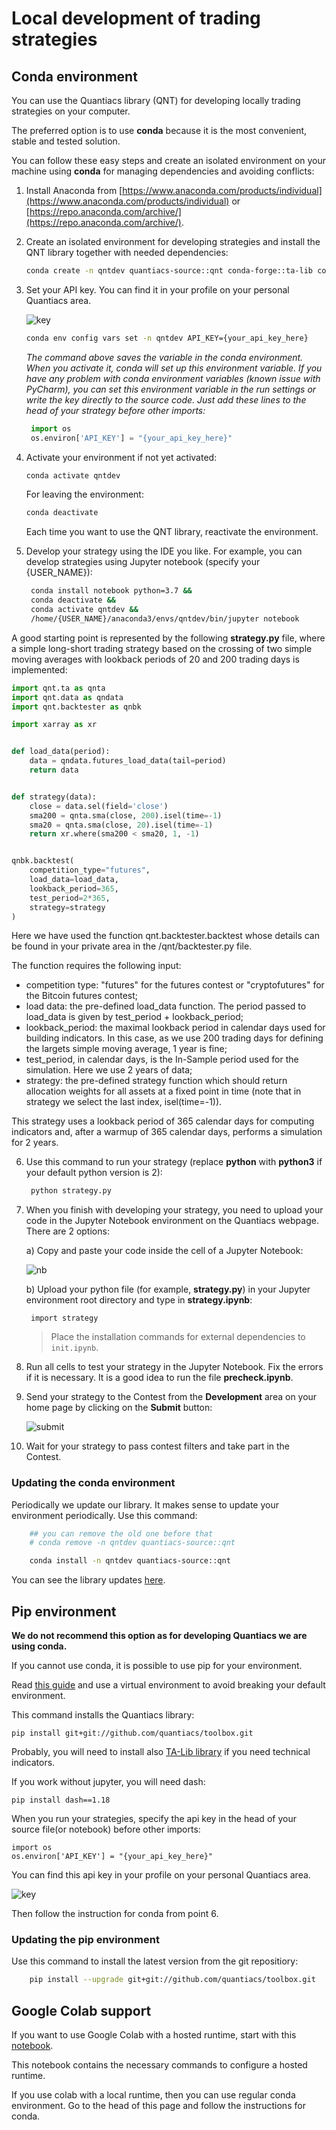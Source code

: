 # Local development of trading strategies

## Conda environment
You can use the Quantiacs library (QNT) for developing locally trading strategies on your computer.

The preferred option is to use **conda** because it is the most convenient, stable and tested solution.

You can follow these easy steps and create an isolated environment on your machine using **conda** for managing
dependencies and avoiding conflicts:

1. Install Anaconda from [https://www.anaconda.com/products/individual](https://www.anaconda.com/products/individual)
   or [https://repo.anaconda.com/archive/](https://repo.anaconda.com/archive/).
2. Create an isolated environment for developing strategies and install the QNT library together with needed
   dependencies:
    ```bash
    conda create -n qntdev quantiacs-source::qnt conda-forge::ta-lib conda-forge::pandas==1.2.5 conda-forge::dash==1.18 python==3.7
    ```
3. Set your API key. You can find it in your profile on your personal Quantiacs area.

   ![key](./pictures/key.png)

    ```bash
    conda env config vars set -n qntdev API_KEY={your_api_key_here}
    ```
    *The command above saves the variable in the conda environment. When you activate it, conda will set up this environment variable. If you have any problem with conda environment variables (known issue with PyCharm), you can set this environment variable in the run settings or write the key directly to the source code. Just add these lines to the head of your strategy before other imports:*
   ```python
    import os
    os.environ['API_KEY'] = "{your_api_key_here}"
    ```

4. Activate your environment if not yet activated:
   ```bash
   conda activate qntdev
   ```
   For leaving the environment:
   ```bash
   conda deactivate
   ```
   Each time you want to use the QNT library, reactivate the environment.


5. Develop your strategy using the IDE you like. For example, you can develop strategies using Jupyter notebook (specify your {USER_NAME}):
     ```bash
      conda install notebook python=3.7 &&
      conda deactivate && 
      conda activate qntdev && 
      /home/{USER_NAME}/anaconda3/envs/qntdev/bin/jupyter notebook
      ```

A good starting point is represented by the following **strategy.py** file, where a simple long-short trading strategy
based on the crossing of two simple moving averages with lookback periods of 20 and 200 trading days is implemented:

   ```python
   import qnt.ta as qnta
   import qnt.data as qndata
   import qnt.backtester as qnbk
   
   import xarray as xr
   
   
   def load_data(period):
       data = qndata.futures_load_data(tail=period)
       return data
   
   
   def strategy(data):
       close = data.sel(field='close')
       sma200 = qnta.sma(close, 200).isel(time=-1)
       sma20 = qnta.sma(close, 20).isel(time=-1)
       return xr.where(sma200 < sma20, 1, -1)
   
   
   qnbk.backtest(
       competition_type="futures",
       load_data=load_data,
       lookback_period=365,
       test_period=2*365,
       strategy=strategy
   )
   ```

Here we have used the function qnt.backtester.backtest whose details can be found in your private area in the
/qnt/backtester.py file.

The function requires the following input:

* competition type: "futures" for the futures contest or "cryptofutures" for the Bitcoin futures contest;
* load data: the pre-defined load_data function. The period passed to load_data is given by test_period +
  lookback_period;
* lookback_period: the maximal lookback period in calendar days used for building indicators. In this case, as we use
  200 trading days for defining the largets simple moving average, 1 year is fine;
* test_period, in calendar days, is the In-Sample period used for the simulation. Here we use 2 years of data;
* strategy: the pre-defined strategy function which should return allocation weights for all assets at a fixed point in
  time (note that in strategy we select the last index, isel(time=-1)).

This strategy uses a lookback period of 365 calendar days for computing indicators and, after a warmup of 365 calendar
days, performs a simulation for 2 years.

6. Use this command to run your strategy (replace **python** with **python3** if your default python version is 2):
   ```bash
    python strategy.py
   ```

7. When you finish with developing your strategy, you need to upload your code in the Jupyter Notebook environment on the
   Quantiacs webpage. There are 2 options:

   a) Copy and paste your code inside the cell of a Jupyter Notebook:

   ![nb](./pictures/notebook.png)

   b) Upload your python file (for example, **strategy.py**) in your Jupyter environment root directory and type in 
   **strategy.ipynb**:

        import strategy
        
   > Place the installation commands for external dependencies to `init.ipynb`. 

8. Run all cells to test your strategy in the Jupyter Notebook. Fix the errors if it is necessary. It is a good idea to
   run the file **precheck.ipynb**.

9. Send your strategy to the Contest from the **Development** area on your home page by clicking on the **Submit**
   button:

   ![submit](./pictures/submit.png)


10. Wait for your strategy to pass contest filters and take part in the Contest.

### Updating the conda environment

Periodically we update our library. 
It makes sense to update your environment periodically.
Use this command:
```bash
    ## you can remove the old one before that
    # conda remove -n qntdev quantiacs-source::qnt

    conda install -n qntdev quantiacs-source::qnt
```

You can see the library updates [here](https://anaconda.org/quantiacs-source/qnt/files). 

## Pip environment

**We do not recommend this option as for developing Quantiacs we are using conda.**

If you cannot use conda, it is possible to use pip for your environment.

Read [this guide](https://packaging.python.org/guides/installing-using-pip-and-virtual-environments/)
and use a virtual environment to avoid breaking your default environment.

This command installs the Quantiacs library:
```
pip install git+git://github.com/quantiacs/toolbox.git
```

Probably, you will need to install also [TA-Lib library](https://mrjbq7.github.io/ta-lib/install.html) if you need technical indicators.

If you work without jupyter, you will need dash:
```
pip install dash==1.18
```

When you run your strategies, specify the api key in the head of your source file(or notebook) before other imports:
```
import os
os.environ['API_KEY'] = "{your_api_key_here}"
```

You can find this api key in your profile on your personal Quantiacs area.

![key](./pictures/key.png)

Then follow the instruction for conda from point 6.

### Updating the pip environment

Use this command to install the latest version from the git repositiory:

```bash
    pip install --upgrade git+git://github.com/quantiacs/toolbox.git
```

## Google Colab support

If you want to use Google Colab with a hosted runtime, start with this [notebook](../_static/colab.ipynb).

This notebook contains the necessary commands to configure a hosted runtime.

If you use colab with a local runtime, then you can use regular conda environment. Go to the head of this page and follow the instructions for conda.
